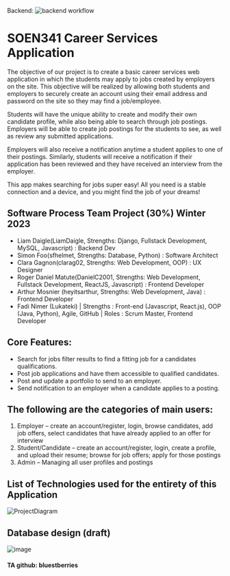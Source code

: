 Backend: ![backend workflow](https://github.com/Lukateki/LinkedOut-SOEN341Project2023/actions/workflows/django.yml/badge.svg)


# SOEN341 Career Services Application

The objective of our project is to create a basic career services web application in which the students may apply to jobs created by employers on the site. This objective will be realized by allowing both students and employers to securely create an account using their email address and password on the site so they may find a job/employee.

Students will have the unique ability to create and modify their own candidate profile, while also being able to search through job postings.
Employers will be able to create job postings for the students to see, as well as review any submitted applications.

Employers will also receive a notification anytime a student applies to one of their postings.
Similarly, students will receive a notification if their application has been reviewed and they have received an interview from the employer.

This app makes searching for jobs super easy! All you need is a stable connection and a device, and you might find the job of your dreams!

## Software Process Team Project (30%) Winter 2023

- Liam Daigle(LiamDaigle, Strengths: Django, Fullstack Development, MySQL, Javascript) : Backend Dev
- Simon Foo(sfhelmet, Strengths: Database, Python) : Software Architect
- Clara Gagnon(clarag02, Strengths: Web Development, OOP) : UX Designer
- Roger Daniel Matute(DanielC2001, Strengths: Web Development, Fullstack Development, ReactJS, Javascript) : Frontend Developer
- Arthur Mosnier (heyitsarthur,  Strengths: Web Development, Java) : Frontend Developer
- Fadi Nimer (Lukateki) | Strengths : Front-end (Javascript, React.js), OOP (Java, Python), Agile, GitHub | Roles : Scrum Master, Frontend Developer

## Core Features:
- Search for jobs filter results to find a fitting job for a candidates qualifications.
- Post job applications and have them accessible to qualified candidates.
- Post and update a portfolio to send to an employer.
- Send notification to an employer when a candidate applies to a posting.

## The following are the categories of main users:
1. Employer – create an account/register, login, browse candidates, add job offers, select
candidates that have already applied to an offer for interview
2. Student/Candidate – create an account/register, login, create a profile, and upload their
resume; browse for job offers; apply for those postings
3. Admin – Managing all user profiles and postings

## List of Technologies used for the entirety of this Application
![ProjectDiagram](https://user-images.githubusercontent.com/30945652/215239820-46137d60-dc21-46c6-88ec-3b20c9f4fd63.png)

## Database design (draft)
![image](https://user-images.githubusercontent.com/87549228/216638360-7f8fb2bc-8ae8-458a-9c85-b17f189707c3.png)


#### TA github: bluestberries

